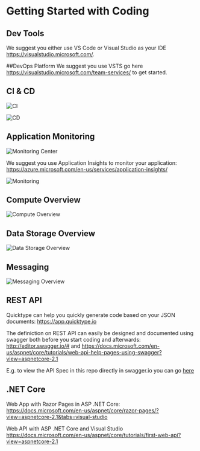 # Getting Started with Coding

## Dev Tools
We suggest you either use VS Code or Visual Studio as your IDE https://visualstudio.microsoft.com/.

##DevOps Platform
We suggest you use VSTS go here https://visualstudio.microsoft.com/team-services/ to get started.

## CI & CD
![CI](https://github.com/mpeder/onlineauction/blob/master/docs/CI.png)

![CD](https://github.com/mpeder/onlineauction/blob/master/docs/CD.png)

## Application Monitoring
![Monitoring Center](https://github.com/mpeder/onlineauction/blob/master/docs/monitoring.gif)

We suggest you use Application Insights to monitor your application: https://azure.microsoft.com/en-us/services/application-insights/

![Monitoring](https://docs.microsoft.com/en-us/azure/application-insights/media/app-insights-detect-triage-diagnose/05-perfmetrics.png)

## Compute Overview
![Compute Overview](https://github.com/mpeder/onlineauction/blob/master/docs/azure-compute.png)

## Data Storage Overview
![Data Storage Overview](https://github.com/mpeder/onlineauction/blob/master/docs/azure-data-storage.png)

## Messaging
![Messaging Overview](https://github.com/mpeder/onlineauction/blob/master/docs/azure-messaging.png)

## REST API
Quicktype can help you quickly generate code based on your JSON documents: https://app.quicktype.io

The definiction on REST API can easily be designed and documented using swagger both before you start coding and afterwards: http://editor.swagger.io/# and https://docs.microsoft.com/en-us/aspnet/core/tutorials/web-api-help-pages-using-swagger?view=aspnetcore-2.1 

E.g. to view the API Spec in this repo directly in swagger.io you can go [here](http://editor.swagger.io?url=https://raw.githubusercontent.com/mpeder/onlineauction/master/apidefinition/bidding-api-swagger.yaml)

## .NET Core
Web App with Razor Pages in ASP .NET Core: https://docs.microsoft.com/en-us/aspnet/core/razor-pages/?view=aspnetcore-2.1&tabs=visual-studio

Web API with ASP .NET Core and Visual Studio https://docs.microsoft.com/en-us/aspnet/core/tutorials/first-web-api?view=aspnetcore-2.1
